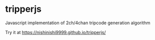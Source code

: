 # tripperjs
Javascript implementation of 2ch/4chan tripcode generation algorithm

Try it at https://nishinishi9999.github.io/tripperjs/
